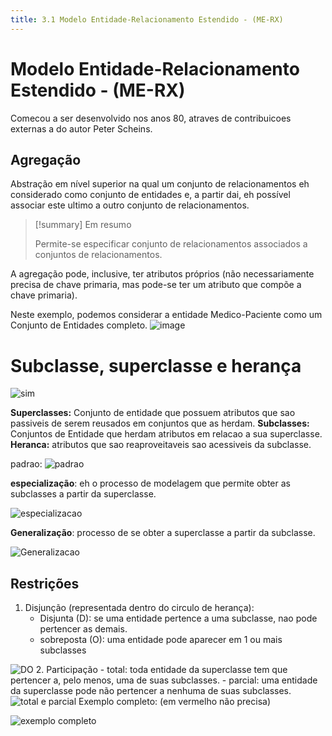 ```yaml
---
title: 3.1 Modelo Entidade-Relacionamento Estendido - (ME-RX)
---
```


# Modelo Entidade-Relacionamento Estendido - (ME-RX)
Comecou a ser desenvolvido nos anos 80, atraves de contribuicoes externas a do autor Peter Scheins.

## Agregação
Abstração em nível superior na qual um conjunto de relacionamentos eh considerado como conjunto de entidades e, a partir dai, eh possível associar este ultimo a outro conjunto de relacionamentos.

> [!summary] Em resumo
>
> Permite-se especificar conjunto de relacionamentos associados a conjuntos de relacionamentos.


A agregação pode, inclusive, ter atributos próprios (não necessariamente precisa de chave primaria, mas pode-se ter um atributo que compõe a chave primaria).

Neste exemplo, podemos considerar a entidade Medico-Paciente como um Conjunto de Entidades completo.
![image](../public/1743531342_grim.png)

# Subclasse, superclasse e herança

![sim](../public/1743533794_grim.png)

__Superclasses:__ Conjunto de entidade que possuem atributos que sao passiveis de serem reusados em conjuntos que as herdam.
__Subclasses:__ Conjuntos de Entidade que herdam atributos em relacao a sua superclasse.
__Heranca:__ atributos que sao reaproveitaveis sao acessiveis da subclasse.

padrao:
![padrao](../public/1743534007_grim.png)

__especialização__: eh o processo de modelagem que permite obter as subclasses a partir da superclasse.

![especializacao](../public/1743534266_grim.png)


__Generalização__: processo de se obter a superclasse a partir da subclasse.

![Generalizacao](../public/1743534478_grim.png)

## Restrições
1. Disjunção (representada dentro do circulo de herança):
	- Disjunta (D): se uma entidade pertence a uma subclasse, nao pode pertencer as demais.
	- sobreposta (O): uma entidade pode aparecer em 1 ou mais subclasses

![DO](../public/1743534706_grim.png)
2. Participação
	- total: toda entidade da superclasse tem que pertencer a, pelo menos, uma de suas subclasses.
	- parcial:  uma entidade da superclasse pode não pertencer a nenhuma de suas subclasses.
![total e parcial](../public/1743535162_grim.png)
Exemplo completo: (em vermelho não precisa)

![exemplo completo](../public/1743536045_grim.png)
